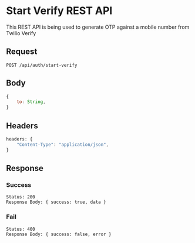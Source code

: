 # Start Verify REST API

This REST API is being used to generate OTP against a mobile number from Twilio Verify

## Request

`POST /api/auth/start-verify`

## Body
```js
{
    to: String,
}
```

## Headers 
```js
headers: {
    "Content-Type": "application/json",
}
```

## Response

### Success
    Status: 200
    Response Body: { success: true, data }

### Fail
    Status: 400
    Response Body: { success: false, error }

